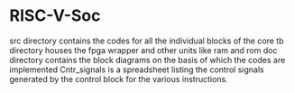 # RISC-V-Soc

src directory contains the codes for all the individual blocks of the core
tb directory houses the fpga wrapper and other units like ram and rom
doc directory contains the block diagrams on the basis of which the codes are implemented
Cntr_signals is a spreadsheet listing the control signals generated by the control block for the various instructions.
